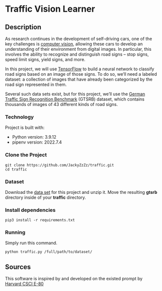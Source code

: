 # Traffic Vision Learner
## Description
As research continues in the development of self-driving cars, one of the key challenges is [computer
vision](https://en.wikipedia.org/wiki/Computer_vision), allowing these cars to develop an understanding of their environment from digital images. In particular, this involves the ability to recognize and distinguish road signs – stop signs, speed limit signs, yield signs, and more. 

In this project, we will use [TensorFlow](https://www.tensorflow.org/) to build a neural network to classify road signs based on an image of those signs. To do so, we’ll need a labeled dataset: a collection of images that have already been categorized by the road sign represented in them. 

Several such data sets exist, but for this project, we’ll use the [German Traffic Sign Recognition Benchmark](http://benchmark.ini.rub.de/?section=gtsrb&subsection=news) (GTSRB) dataset, which contains thousands of images of 43 different kinds of road signs.

### Technology
Project is built with:
- Python version: 3.9.12
- pipenv version: 2022.7.4

### Clone the Project
```
git clone https://github.com/JackyZzZz/traffic.git
cd traffic
```

### Dataset
Download the [data set](https://cdn.cs50.net/ai/2020/spring/projects/5/gtsrb.zip) for this project and unzip it. Move the resulting __gtsrb__ directory inside of your **traffic** directory.

### Install dependencies
```
pip3 install -r requirements.txt
```

### Running
Simply run this command.
```
python traffic.py /full/path/to/dataset/
```

## Sources
This software is inspired by and developed on the existed prompt by [Harvard CSCI E-80](https://cs50.harvard.edu/extension/ai/2023/fall/projects/5/traffic/)
